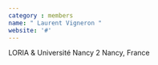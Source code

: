 ```yaml
---
category : members
name: " Laurent Vigneron " 
website: '#'
---
```

LORIA & Université Nancy 2
Nancy, France

